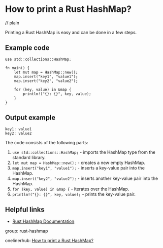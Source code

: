 # How to print a Rust HashMap?
// plain

Printing a Rust HashMap is easy and can be done in a few steps.

## Example code

```
use std::collections::HashMap;

fn main() {
    let mut map = HashMap::new();
    map.insert("key1", "value1");
    map.insert("key2", "value2");

    for (key, value) in &map {
        println!("{}: {}", key, value);
    }
}
```

## Output example

```
key1: value1
key2: value2
```

The code consists of the following parts:
1. `use std::collections::HashMap;` - imports the HashMap type from the standard library.
2. `let mut map = HashMap::new();` - creates a new empty HashMap.
3. `map.insert("key1", "value1");` - inserts a key-value pair into the HashMap.
4. `map.insert("key2", "value2");` - inserts another key-value pair into the HashMap.
5. `for (key, value) in &map {` - iterates over the HashMap.
6. `println!("{}: {}", key, value);` - prints the key-value pair.

## Helpful links
- [Rust HashMap Documentation](https://doc.rust-lang.org/std/collections/struct.HashMap.html)

group: rust-hashmap

onelinerhub: [How to print a Rust HashMap?](https://onelinerhub.com/rust/how-to-print-a-rust-hashmap)